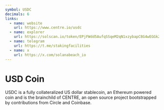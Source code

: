 ```yaml
---
symbol: USDC
decimals: 6
links:
  - name: website
    url: https://www.centre.io/usdc
  - name: explorer
    url: https://solscan.io/token/EPjFWdd5AufqSSqeM2qN1xzybapC8G4wEGGkZwyTDt1v
  - name: telegram
    url: https://t.me/stakingfacilities
  - name: x
    url: https://x.com/solanabeach_io
---
```


# USD Coin

USDC is a fully collateralized US dollar stablecoin, an Ethereum powered coin and is the brainchild of CENTRE, an open source project bootstrapped by contributions from Circle and Coinbase.
